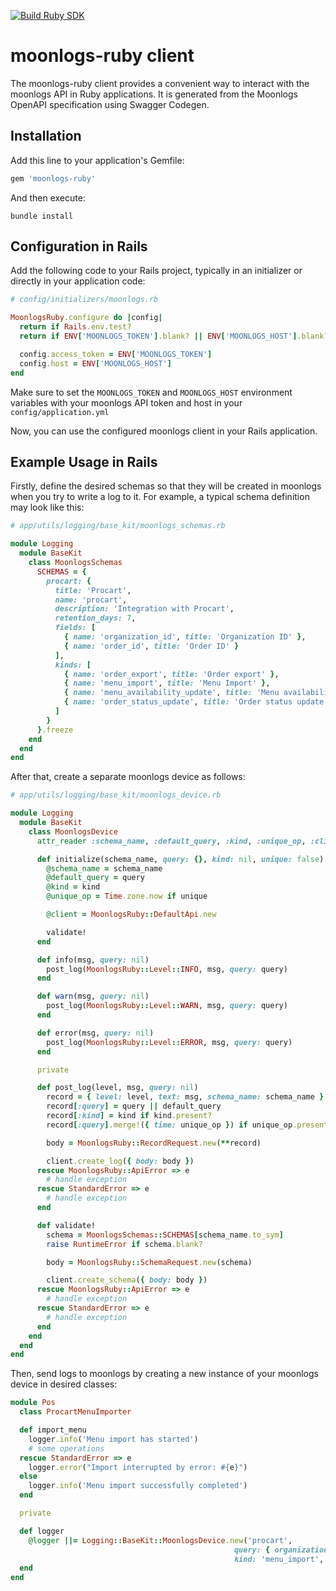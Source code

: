 [![Build Ruby SDK](https://github.com/pijng/moonlogs-ruby/actions/workflows/release.yml/badge.svg)](https://github.com/pijng/moonlogs-ruby/actions/workflows/release.yml)


# moonlogs-ruby client

The moonlogs-ruby client provides a convenient way to interact with the moonlogs API in Ruby applications. It is generated from the Moonlogs OpenAPI specification using Swagger Codegen.

## Installation

Add this line to your application's Gemfile:

```ruby
gem 'moonlogs-ruby'
```

And then execute:

```shell
bundle install
```

## Configuration in Rails

Add the following code to your Rails project, typically in an initializer or directly in your application code:

```ruby
# config/initializers/moonlogs.rb

MoonlogsRuby.configure do |config|
  return if Rails.env.test?
  return if ENV['MOONLOGS_TOKEN'].blank? || ENV['MOONLOGS_HOST'].blank?

  config.access_token = ENV['MOONLOGS_TOKEN']
  config.host = ENV['MOONLOGS_HOST']
end
```

Make sure to set the `MOONLOGS_TOKEN` and `MOONLOGS_HOST` environment variables with your moonlogs API token and host in your `config/application.yml`

Now, you can use the configured moonlogs client in your Rails application.

## Example Usage in Rails

Firstly, define the desired schemas so that they will be created in moonlogs when you try to write a log to it. For example, a typical schema definition may look like this:

```ruby
# app/utils/logging/base_kit/moonlogs_schemas.rb

module Logging
  module BaseKit
    class MoonlogsSchemas
      SCHEMAS = {
        procart: {
          title: 'Procart',
          name: 'procart',
          description: 'Integration with Procart',
          retention_days: 7,
          fields: [
            { name: 'organization_id', title: 'Organization ID' },
            { name: 'order_id', title: 'Order ID' }
          ],
          kinds: [
            { name: 'order_export', title: 'Order export' },
            { name: 'menu_import', title: 'Menu Import' },
            { name: 'menu_availability_update', title: 'Menu availability update' },
            { name: 'order_status_update', title: 'Order status update' }
          ]
        }
      }.freeze
    end
  end
end
```

After that, create a separate moonlogs device as follows:

```ruby
# app/utils/logging/base_kit/moonlogs_device.rb

module Logging
  module BaseKit
    class MoonlogsDevice
      attr_reader :schema_name, :default_query, :kind, :unique_op, :client

      def initialize(schema_name, query: {}, kind: nil, unique: false)
        @schema_name = schema_name
        @default_query = query
        @kind = kind
        @unique_op = Time.zone.now if unique

        @client = MoonlogsRuby::DefaultApi.new

        validate!
      end

      def info(msg, query: nil)
        post_log(MoonlogsRuby::Level::INFO, msg, query: query)
      end

      def warn(msg, query: nil)
        post_log(MoonlogsRuby::Level::WARN, msg, query: query)
      end

      def error(msg, query: nil)
        post_log(MoonlogsRuby::Level::ERROR, msg, query: query)
      end

      private

      def post_log(level, msg, query: nil)
        record = { level: level, text: msg, schema_name: schema_name }
        record[:query] = query || default_query
        record[:kind] = kind if kind.present?
        record[:query].merge!({ time: unique_op }) if unique_op.present?

        body = MoonlogsRuby::RecordRequest.new(**record)

        client.create_log({ body: body })
      rescue MoonlogsRuby::ApiError => e
        # handle exception
      rescue StandardError => e
        # handle exception
      end

      def validate!
        schema = MoonlogsSchemas::SCHEMAS[schema_name.to_sym]
        raise RuntimeError if schema.blank?

        body = MoonlogsRuby::SchemaRequest.new(schema)

        client.create_schema({ body: body })
      rescue MoonlogsRuby::ApiError => e
        # handle exception
      rescue StandardError => e
        # handle exception
      end
    end
  end
end
```

Then, send logs to moonlogs by creating a new instance of your moonlogs device in desired classes:

```ruby
module Pos
  class ProcartMenuImporter

  def import_menu
    logger.info('Menu import has started')
    # some operations
  rescue StandardError => e
    logger.error("Import interrupted by error: #{e}")
  else
    logger.info('Menu import successfully completed')
  end

  private

  def logger
    @logger ||= Logging::BaseKit::MoonlogsDevice.new('procart',
                                                  query: { organization_id: organization.id },
                                                  kind: 'menu_import', unique: true)
  end
end
```
